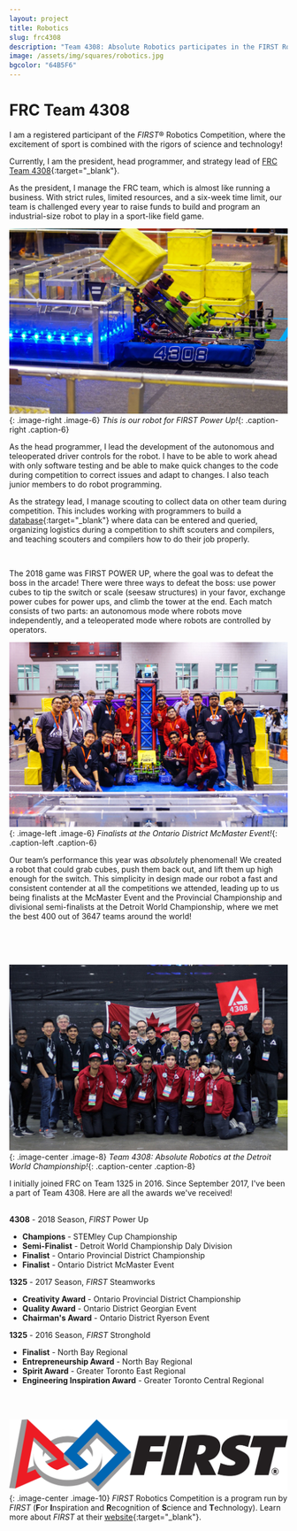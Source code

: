 ```yaml
---
layout: project
title: Robotics
slug: frc4308
description: "Team 4308: Absolute Robotics participates in the FIRST Robotics Competition (FRC), where the excitement of sport is combined with the rigors of science and technology."
image: /assets/img/squares/robotics.jpg
bgcolor: "64B5F6"
---
```


# FRC Team 4308

I am a registered participant of the *FIRST*&reg; Robotics Competition, where the excitement of sport is combined with the rigors of science and technology!

Currently, I am the president, head programmer, and strategy lead of [FRC Team 4308](http://team4308.ca){:target="_blank"}.

As the president, I manage the FRC team, which is almost like running a business. With strict rules, limited resources, and a six-week time limit, our team is challenged every year to raise funds to build and program an industrial-size robot to play in a sport-like field game.

![2018 Robot](/assets/img/robotics1.jpg){: .image-right .image-6}
*This is our robot for FIRST Power Up!*{: .caption-right .caption-6}

As the head programmer, I lead the development of the autonomous and teleoperated driver controls for the robot. I have to be able to work ahead with only software testing and be able to make quick changes to the code during competition to correct issues and adapt to changes. I also teach junior members to do robot programming.

As the strategy lead, I manage scouting to collect data on other team during competition. This includes working with programmers to build a [database](https://first-powerup-compiler.firebaseapp.com/){:target="_blank"} where data can be entered and queried, organizing logistics during a competition to shift scouters and compilers, and teaching scouters and compilers how to do their job properly.

<br>

The 2018 game was FIRST POWER UP, where the goal was to defeat the boss in the arcade! There were three ways to defeat the boss: use power cubes to tip the switch or scale (seesaw structures) in your favor, exchange power cubes for power ups, and climb the tower at the end. Each match consists of two parts: an autonomous mode where robots move independently, and a teleoperated mode where robots are controlled by operators.

![McMaster Team Photo](/assets/img/robotics2.png){: .image-left .image-6}
*Finalists at the Ontario District McMaster Event!*{: .caption-left .caption-6}

Our team’s performance this year was *absolute*ly phenomenal! We created a robot that could grab cubes, push them back out, and lift them up high enough for the switch. This simplicity in design made our robot a fast and consistent contender at all the competitions we attended, leading up to us being finalists at the McMaster Event and the Provincial Championship and divisional semi-finalists at the Detroit World Championship, where we met the best 400 out of 3647 teams around the world!

<br>
<br>
<br>

![Worlds Team Photo](/assets/img/robotics3.jpg){: .image-center .image-8}
*Team 4308: Absolute Robotics at the Detroit World Championship!*{: .caption-center .caption-8}

I initially joined FRC on Team 1325 in 2016. Since September 2017, I've been a part of Team 4308.
Here are all the awards we've received!  
<br>

**4308** - 2018 Season, *FIRST* Power Up

* **Champions** - STEMley Cup Championship
* **Semi-Finalist** - Detroit World Championship Daly Division 
* **Finalist** - Ontario Provincial District Championship
* **Finalist** - Ontario District McMaster Event

**1325** - 2017 Season, *FIRST* Steamworks

* **Creativity Award** - Ontario Provincial District Championship
* **Quality Award** - Ontario District Georgian Event
* **Chairman's Award** - Ontario District Ryerson Event

**1325** - 2016 Season, *FIRST* Stronghold

* **Finalist** - North Bay Regional
* **Entrepreneurship Award** - North Bay Regional
* **Spirit Award** - Greater Toronto East Regional
* **Engineering Inspiration Award** - Greater Toronto Central Regional

<br>
<br>

![Worlds Team Photo](/assets/img/robotics4.png){: .image-center .image-10}
*FIRST* Robotics Competition is a program run by *FIRST* (**F**or **I**nspiration and **R**ecognition of **S**cience and **T**echnology). Learn more about *FIRST* at their [website](https://www.firstinspires.org){:target="_blank"}.